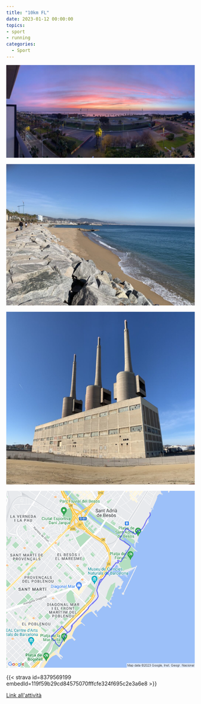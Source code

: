```yaml
---
title: "10km FL"
date: 2023-01-12 00:00:00
topics:
- sport
- running
categories:
  - Sport
---
```


![](images/IMG_1157-1024x504.jpg)

![](images/IMG_1158-1024x768.jpg)

![](images/IMG_1161-1024x939.jpg)

![](images/20230112-activity-map.png)

{{< strava id=8379569199 embedId=119f59b29cd84575070fffcfe324f695c2e3a6e8 >}}

[Link all'attività](https://strava.com/activities/8379569199)

